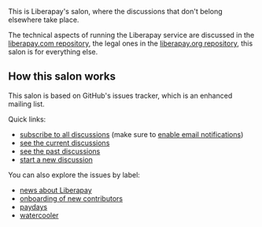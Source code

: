 This is Liberapay's salon, where the discussions that don't belong elsewhere take place.

The technical aspects of running the Liberapay service are discussed in the
[liberapay.com repository](https://github.com/liberapay/liberapay.com), the
legal ones in the [liberapay.org repository](https://github.com/liberapay/liberapay.org),
this salon is for everything else.

## How this salon works

This salon is based on GitHub's issues tracker, which is an enhanced mailing list.

Quick links:

- [subscribe to all discussions](https://github.com/liberapay/salon/subscription) (make sure to [enable email notifications](https://github.com/settings/notifications))
- [see the current discussions](https://github.com/liberapay/salon/issues?q=is%3Aopen)
- [see the past discussions](https://github.com/liberapay/salon/issues?q=is%3Aclosed)
- [start a new discussion](https://github.com/liberapay/salon/issues/new)

You can also explore the issues by label:

- [news about Liberapay](https://github.com/liberapay/salon/labels/News)
- [onboarding of new contributors](https://github.com/liberapay/salon/labels/Onboarding)
- [paydays](https://github.com/liberapay/salon/labels/Payday)
- [watercooler](https://github.com/liberapay/salon/labels/Watercooler)
